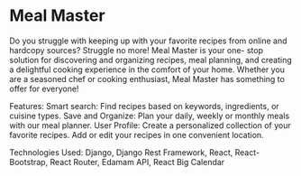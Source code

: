 # Meal Master 
Do you struggle with keeping up with your favorite recipes from online and hardcopy sources? Struggle no more! Meal Master is your one- stop solution for discovering and organizing recipes, meal planning, and creating a delightful cooking experience in the comfort of your home. Whether you are a seasoned chef or cooking enthusiast, Meal Master has something to offer for everyone!

Features:
Smart search: Find recipes based on keywords, ingredients, or cuisine types.
Save and Organize: Plan your daily, weekly or monthly meals with our meal planner. 
User Profile: Create a personalized collection of your favorite recipes. Add or edit your recipes in one convenient location. 

Technologies Used: Django, Django Rest Framework, React, React-Bootstrap, React Router, Edamam API, React Big Calendar
